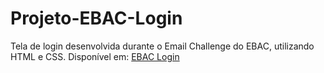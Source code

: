 # Projeto-EBAC-Login
 Tela de login desenvolvida durante o Email Challenge do EBAC, utilizando HTML e CSS.
 Disponível em: [EBAC Login](https://email-challenge-login-e492d.web.app/)

